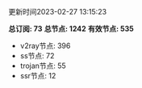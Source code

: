 更新时间2023-02-27 13:15:23

**总订阅: 73**
**总节点: 1242**
**有效节点: 535**
- v2ray节点: 396
- ss节点: 72
- trojan节点: 55
- ssr节点: 12
